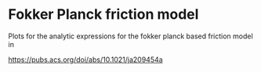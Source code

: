 # Fokker Planck friction model

Plots for the analytic expressions for the fokker planck based friction model in 

https://pubs.acs.org/doi/abs/10.1021/ja209454a
